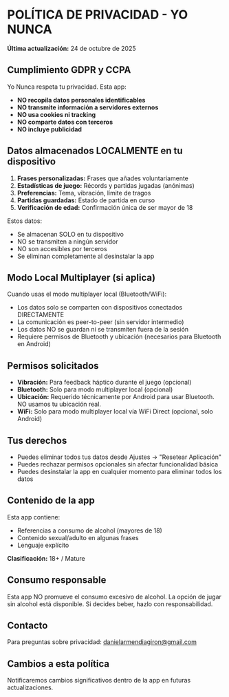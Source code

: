# POLÍTICA DE PRIVACIDAD - YO NUNCA

**Última actualización:** 24 de octubre de 2025

## Cumplimiento GDPR y CCPA

Yo Nunca respeta tu privacidad. Esta app:
- **NO recopila datos personales identificables**
- **NO transmite información a servidores externos**
- **NO usa cookies ni tracking**
- **NO comparte datos con terceros**
- **NO incluye publicidad**

## Datos almacenados LOCALMENTE en tu dispositivo

1. **Frases personalizadas:** Frases que añades voluntariamente
2. **Estadísticas de juego:** Récords y partidas jugadas (anónimas)
3. **Preferencias:** Tema, vibración, límite de tragos
4. **Partidas guardadas:** Estado de partida en curso
5. **Verificación de edad:** Confirmación única de ser mayor de 18

Estos datos:
- Se almacenan SOLO en tu dispositivo
- NO se transmiten a ningún servidor
- NO son accesibles por terceros
- Se eliminan completamente al desinstalar la app

## Modo Local Multiplayer (si aplica)

Cuando usas el modo multiplayer local (Bluetooth/WiFi):
- Los datos solo se comparten con dispositivos conectados DIRECTAMENTE
- La comunicación es peer-to-peer (sin servidor intermedio)
- Los datos NO se guardan ni se transmiten fuera de la sesión
- Requiere permisos de Bluetooth y ubicación (necesarios para Bluetooth en Android)

## Permisos solicitados

- **Vibración:** Para feedback háptico durante el juego (opcional)
- **Bluetooth:** Solo para modo multiplayer local (opcional)
- **Ubicación:** Requerido técnicamente por Android para usar Bluetooth. NO usamos tu ubicación real.
- **WiFi:** Solo para modo multiplayer local vía WiFi Direct (opcional, solo Android)

## Tus derechos

- Puedes eliminar todos tus datos desde Ajustes → "Resetear Aplicación"
- Puedes rechazar permisos opcionales sin afectar funcionalidad básica
- Puedes desinstalar la app en cualquier momento para eliminar todos los datos

## Contenido de la app

Esta app contiene:
- Referencias a consumo de alcohol (mayores de 18)
- Contenido sexual/adulto en algunas frases
- Lenguaje explícito

**Clasificación:** 18+ / Mature

## Consumo responsable

Esta app NO promueve el consumo excesivo de alcohol.
La opción de jugar sin alcohol está disponible.
Si decides beber, hazlo con responsabilidad.

## Contacto

Para preguntas sobre privacidad: danielarmendiagiron@gmail.com

## Cambios a esta política

Notificaremos cambios significativos dentro de la app en futuras actualizaciones.
